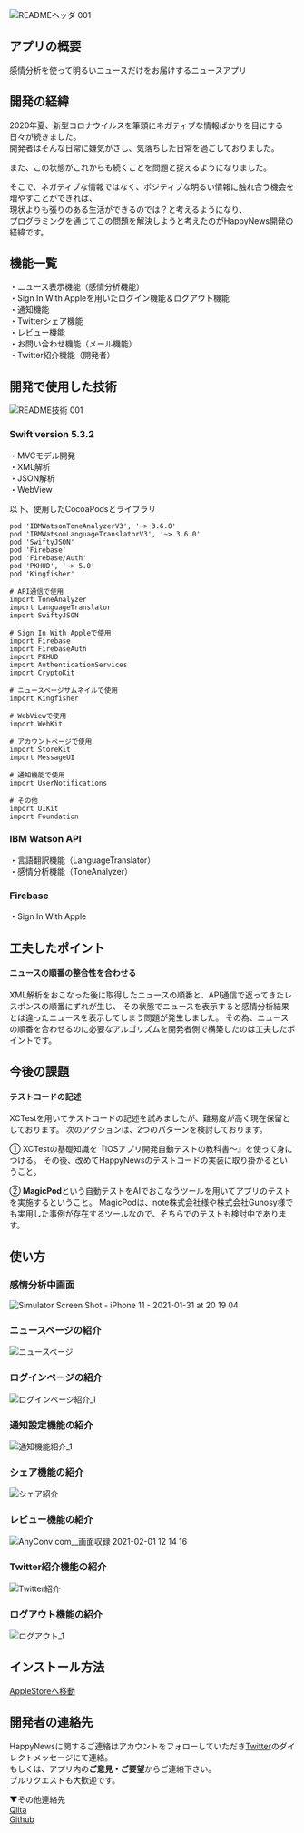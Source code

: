 ![READMEヘッダ 001](https://user-images.githubusercontent.com/61372276/104112023-e9bbd680-532c-11eb-82d6-5f48a28df9e9.jpeg)

## アプリの概要
感情分析を使って明るいニュースだけをお届けするニュースアプリ

## 開発の経緯
2020年夏、新型コロナウイルスを筆頭にネガティブな情報ばかりを目にする日々が続きました。  
開発者はそんな日常に嫌気がさし、気落ちした日常を過ごしておりました。

また、この状態がこれからも続くことを問題と捉えるようになりました。

そこで、ネガティブな情報ではなく、ポジティブな明るい情報に触れ合う機会を増やすことができれば、  
現状よりも張りのある生活ができるのでは？と考えるようになり、  
プログラミングを通じてこの問題を解決しようと考えたのがHappyNews開発の経緯です。

## 機能一覧
・ニュース表示機能（感情分析機能）  
・Sign In With Appleを用いたログイン機能＆ログアウト機能  
・通知機能  
・Twitterシェア機能  
・レビュー機能  
・お問い合わせ機能（メール機能）  
・Twitter紹介機能（開発者）

## 開発で使用した技術
![README技術 001](https://user-images.githubusercontent.com/61372276/104113183-702ae500-533a-11eb-884c-8d3d1a6848ec.jpeg)
### Swift version 5.3.2
・MVCモデル開発  
・XML解析  
・JSON解析  
・WebView

以下、使用したCocoaPodsとライブラリ
```
pod 'IBMWatsonToneAnalyzerV3', '~> 3.6.0'
pod 'IBMWatsonLanguageTranslatorV3', '~> 3.6.0'
pod 'SwiftyJSON'
pod 'Firebase'
pod 'Firebase/Auth'
pod 'PKHUD', '~> 5.0'
pod 'Kingfisher'
```

```
# API通信で使用
import ToneAnalyzer
import LanguageTranslator
import SwiftyJSON

# Sign In With Appleで使用
import Firebase
import FirebaseAuth
import PKHUD
import AuthenticationServices
import CryptoKit

# ニュースページサムネイルで使用
import Kingfisher

# WebViewで使用
import WebKit

# アカウントページで使用
import StoreKit
import MessageUI

# 通知機能で使用
import UserNotifications

# その他
import UIKit
import Foundation
```

###  IBM Watson API
・言語翻訳機能（LanguageTranslator）  
・感情分析機能（ToneAnalyzer）

### Firebase
・Sign In With Apple

## 工夫したポイント
#### ニュースの順番の整合性を合わせる
XML解析をおこなった後に取得したニュースの順番と、API通信で返ってきたレスポンスの順番にずれが生じ、
その状態でニュースを表示すると感情分析結果とは違ったニュースを表示してしまう問題が発生しました。
その為、ニュースの順番を合わせるのに必要なアルゴリズムを開発者側で構築したのは工夫したポイントです。


## 今後の課題
#### テストコードの記述
XCTestを用いてテストコードの記述を試みましたが、難易度が高く現在保留としております。
次のアクションは、2つのパターンを検討しております。 

① XCTestの基礎知識を『iOSアプリ開発自動テストの教科書〜』を使って身につける。
その後、改めてHappyNewsのテストコードの実装に取り掛かるということ。

② **MagicPod**という自動テストをAIでおこなうツールを用いてアプリのテストを実施するということ。
MagicPodは、note株式会社様や株式会社Gunosy様でも実用した事例が存在するツールなので、そちらでのテストも検討中であります。

## 使い方
### 感情分析中画面
![Simulator Screen Shot - iPhone 11 - 2021-01-31 at 20 19 04](https://user-images.githubusercontent.com/61372276/106412658-96502a80-648b-11eb-8dea-2ba30d10f97b.png)

### ニュースページの紹介
![ニュースページ](https://user-images.githubusercontent.com/61372276/106384833-4b450180-6410-11eb-9298-157d1ab216b5.gif)

### ログインページの紹介
![ログインページ紹介_1](https://user-images.githubusercontent.com/61372276/106385453-c0660600-6413-11eb-8fe7-bf796be93c70.gif)

### 通知設定機能の紹介
![通知機能紹介_1](https://user-images.githubusercontent.com/61372276/106385352-3e75dd00-6413-11eb-8fe3-42ae6eb64eb8.gif)

### シェア機能の紹介
![シェア紹介](https://user-images.githubusercontent.com/61372276/106385370-53527080-6413-11eb-9043-efea0e5d2de9.gif)

### レビュー機能の紹介
![AnyConv com__画面収録 2021-02-01 12 14 16](https://user-images.githubusercontent.com/61372276/106412040-09f13800-648a-11eb-961c-ab737c55cd87.gif)

### Twitter紹介機能の紹介
![Twitter紹介](https://user-images.githubusercontent.com/61372276/106384923-d4f4cf00-6410-11eb-8758-b0e927c57dbf.gif)

### ログアウト機能の紹介
![ログアウト_1](https://user-images.githubusercontent.com/61372276/106385382-682f0400-6413-11eb-909b-3471c53e53df.gif)

## インストール方法
[AppleStoreへ移動](#)

## 開発者の連絡先
HappyNewsに関するご連絡はアカウントをフォローしていただき[Twitter](https://twitter.com/ken_sasaki2)のダイレクトメッセージにて連絡。  
もしくは、アプリ内の**ご意見・ご要望**からご連絡下さい。  
プルリクエストも大歓迎です。

▼その他連絡先  
[Qiita](https://qiita.com/nkekisasa222)  
[Github](https://github.com/ken-sasaki-222)
